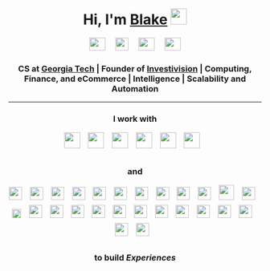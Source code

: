 <h1 align="center">Hi, I'm <a href="https://blakesanie.com">Blake</a> <img src="https://raw.githubusercontent.com/MartinHeinz/MartinHeinz/master/wave.gif" width="32px">
</h1>

<div align="center">
    <a href="https://blakesanie.com" target="_blank" >
    <img height="26" width="32" src="https://image.flaticon.com/icons/svg/88/88272.svg" /></a>&nbsp;&nbsp;&nbsp;&nbsp;
    <a href="mailto:blake@sanie.com" target="_blank" >
    <img height="26" src="https://image.flaticon.com/icons/svg/88/88279.svg" /></a>&nbsp;&nbsp;&nbsp;&nbsp;
    <a href="https://www.instagram.com/blake_sanie/" target="_blank" >
    <img height="26" width="32" src="https://image.flaticon.com/icons/svg/87/87390.svg" /></a>&nbsp;&nbsp;&nbsp;&nbsp;
    <a href="https://www.linkedin.com/in/blakesanie" target="_blank" >
    <img height="26" width="32" src="https://image.flaticon.com/icons/svg/87/87396.svg" /></a>
</div>

<h3 align="center">CS at <a href="https://en.wikipedia.org/wiki/Georgia_Tech" target="_blank">Georgia Tech</a> | Founder of <a href="https://investivision.com" target="_blank">Investivision</a> | Computing, Finance, and eCommerce | Intelligence | Scalability and Automation</h3>

---

<h3 align="center">I work with</h3>

<div align="center">
<img height="32" style="margin-bottom: 14px;" src="https://blakesanie.com/cs/techUsed/python.png" />&nbsp;&nbsp;&nbsp;
<img height="32" style="margin-bottom: 14px;" src="https://blakesanie.com/cs/techUsed/java.png" />&nbsp;&nbsp;&nbsp;
<img height="32" style="margin-bottom: 10px;" src="https://blakesanie.com/cs/techUsed/js.png" />&nbsp;&nbsp;&nbsp;
<img height="32" style="margin-bottom: 14px;" src="https://blakesanie.com/cs/techUsed/html.png" />&nbsp;&nbsp;&nbsp;
<img height="32" style="margin-bottom: 14px;" src="https://blakesanie.com/cs/techUsed/css.png" />&nbsp;&nbsp;&nbsp;
<img height="32" style="margin-bottom: 14px;" src="https://blakesanie.com/cs/techUsed/swift.png" />&nbsp;&nbsp;&nbsp;
</div>

<h3 align="center">and</h3>

<div align="center">
<img height="26" style="margin-bottom: 10px;" src="https://blakesanie.com/cs/techUsed/IFTTT.jpeg" />&nbsp;&nbsp;&nbsp;
<img height="26" style="margin-bottom: 10px;" src="https://blakesanie.com/cs/techUsed/tensorflow.png" />&nbsp;&nbsp;&nbsp;
<img height="26" style="margin-bottom: 10px;" src="https://blakesanie.com/cs/techUsed/xCode.png" />&nbsp;&nbsp;&nbsp;
<img height="26" style="margin-bottom: 10px;" src="https://blakesanie.com/cs/techUsed/yahooFinance.png" />&nbsp;&nbsp;&nbsp;
<img height="26" style="margin-bottom: 10px;" src="https://blakesanie.com/cs/techUsed/heroku.png" />&nbsp;&nbsp;&nbsp;
<img height="26" style="margin-bottom: 10px;" src="https://blakesanie.com/cs/techUsed/npm.png" />&nbsp;&nbsp;&nbsp;
<img height="26" style="margin-bottom: 10px;" src="https://blakesanie.com/cs/techUsed/fireStore.png" />&nbsp;&nbsp;&nbsp;
<img height="26" style="margin-bottom: 10px;" src="https://blakesanie.com/cs/techUsed/reactNative.png" />&nbsp;&nbsp;&nbsp;
<img height="26" style="margin-bottom: 10px;" src="https://blakesanie.com/cs/techUsed/expo.png" />&nbsp;&nbsp;&nbsp;
<img height="26" style="margin-bottom: 10px;" src="https://blakesanie.com/cs/techUsed/jQuery.png" />&nbsp;&nbsp;&nbsp;
<img height="30" style="margin-bottom: 10px;" src="https://blakesanie.com/cs/techUsed/github.png" />&nbsp;&nbsp;&nbsp;
<img height="26" style="margin-bottom: 10px;" src="https://blakesanie.com/cs/techUsed/firebase.png" />&nbsp;&nbsp;&nbsp;
<img height="18" style="margin-bottom: 10px;" src="https://blakesanie.com/cs/techUsed/express.png" />&nbsp;&nbsp;&nbsp;
<img height="26" style="margin-bottom: 10px;" src="https://blakesanie.com/cs/techUsed/aws.png" />&nbsp;&nbsp;&nbsp;
<img height="26" style="margin-bottom: 10px;" src="https://blakesanie.com/cs/techUsed/keras.png" />&nbsp;&nbsp;&nbsp;
<img height="26" style="margin-bottom: 10px;" src="https://blakesanie.com/cs/techUsed/placesAPI.png" />&nbsp;&nbsp;&nbsp;
<img height="26" style="margin-bottom: 10px;" src="https://blakesanie.com/cs/techUsed/matPlotLib.png" />&nbsp;&nbsp;&nbsp;
<img height="26" style="margin-bottom: 10px;" src="https://blakesanie.com/cs/techUsed/googleCloudPlatform.png" />&nbsp;&nbsp;&nbsp;
<img height="26" style="margin-bottom: 10px;" src="https://blakesanie.com/cs/techUsed/postgreSQL.png" />&nbsp;&nbsp;&nbsp;
<img height="26" style="margin-bottom: 10px;" src="https://blakesanie.com/cs/techUsed/twitterDev.png" />&nbsp;&nbsp;&nbsp;
<img height="26" style="margin-bottom: 10px;" src="https://blakesanie.com/cs/techUsed/quantopian.png" />&nbsp;&nbsp;&nbsp;
<img height="26" style="margin-bottom: 10px;" src="https://blakesanie.com/cs/techUsed/selenium.png" />&nbsp;&nbsp;&nbsp;
<img height="26" style="margin-bottom: 10px;" src="https://blakesanie.com/cs/techUsed/scikitLearn.png" />&nbsp;&nbsp;&nbsp;
<img height="26" style="margin-bottom: 10px;" src="https://blakesanie.com/cs/techUsed/appStoreConnect.png" />&nbsp;&nbsp;&nbsp;
<img height="26" style="margin-bottom: 10px;" src="https://blakesanie.com/cs/techUsed/stripe.png" />&nbsp;&nbsp;&nbsp;
<img height="26" style="margin-bottom: 10px;" src="https://blakesanie.com/cs/techUsed/nodejs.png" />&nbsp;&nbsp;&nbsp;
</div>

<h3 align="center">to build <span style="font-style: italic;">
Experiences
</span></h3>
